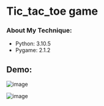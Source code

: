 # Tic_tac_toe game

### About My Technique:
- Python: 3.10.5
- Pygame: 2.1.2


## Demo:
![image](https://user-images.githubusercontent.com/87778797/194144457-b93e2102-1660-4f47-b852-a31db3b3593b.png)

![image](https://user-images.githubusercontent.com/87778797/194144587-208f7b17-d9dc-49f6-b943-9d44bac59bff.png)


